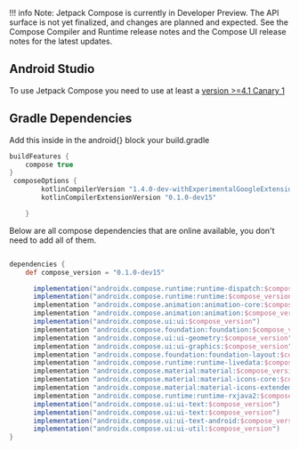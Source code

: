!!! info
        Note: Jetpack Compose is currently in Developer Preview. The API surface is not yet finalized, and changes are planned and expected. See the Compose Compiler and Runtime release notes and the Compose UI release notes for the latest updates.

## Android Studio
To use Jetpack Compose you need to use at least a [version >=4.1 Canary 1](https://developer.android.com/studio/preview)

## Gradle Dependencies


Add this inside in the android{} block your build.gradle
```groovy
buildFeatures {
    compose true
}
 composeOptions {
        kotlinCompilerVersion "1.4.0-dev-withExperimentalGoogleExtensions-20200720"
        kotlinCompilerExtensionVersion "0.1.0-dev15"

    }

```

Below are all compose dependencies that are online available, you don't need to add all of them.

```groovy

dependencies {
    def compose_version = "0.1.0-dev15"

      implementation("androidx.compose.runtime:runtime-dispatch:$compose_version")
      implementation("androidx.compose.runtime:runtime:$compose_version")
      implementation "androidx.compose.animation:animation-core:$compose_version"
      implementation "androidx.compose.animation:animation:$compose_version"
      implementation("androidx.compose.ui:ui:$compose_version")
      implementation "androidx.compose.foundation:foundation:$compose_version"
      implementation "androidx.compose.ui:ui-geometry:$compose_version"
      implementation "androidx.compose.ui:ui-graphics:$compose_version"
      implementation "androidx.compose.foundation:foundation-layout:$compose_version"
      implementation "androidx.compose.runtime:runtime-livedata:$compose_version"
      implementation "androidx.compose.material:material:$compose_version"
      implementation "androidx.compose.material:material-icons-core:$compose_version"
      implementation "androidx.compose.material:material-icons-extended:$compose_version"
      implementation "androidx.compose.runtime:runtime-rxjava2:$compose_version"
      implementation("androidx.compose.ui:ui-text:$compose_version")
      implementation("androidx.compose.ui:ui-text:$compose_version")
      implementation("androidx.compose.ui:ui-text-android:$compose_version")
      implementation("androidx.compose.ui:ui-util:$compose_version")
}

```
